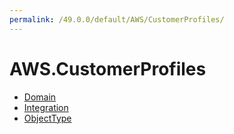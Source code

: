 ```yaml
---
permalink: /49.0.0/default/AWS/CustomerProfiles/
---
```


# AWS.CustomerProfiles



* [Domain](Domain.md)
* [Integration](Integration.md)
* [ObjectType](ObjectType.md)